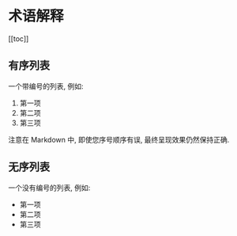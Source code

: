 # 术语解释

[[toc]]

## 有序列表

一个带编号的列表, 例如:

1. 第一项
2. 第二项
3. 第三项

注意在 Markdown 中, 即使您序号顺序有误, 最终呈现效果仍然保持正确.

## 无序列表

一个没有编号的列表, 例如:

- 第一项
- 第二项
- 第三项

